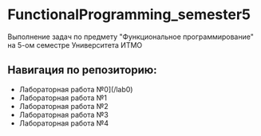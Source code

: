 # FunctionalProgramming_semester5
Выполнение задач по предмету "Функциональное программирование" на 5-ом семестре Университета ИТМО

## Навигация по репозиторию: 
  - Лабораторная работа №0](/lab0)
  - Лабораторная работа №1
  - Лабораторная работа №2
  - Лабораторная работа №3
  - Лабораторная работа №4
